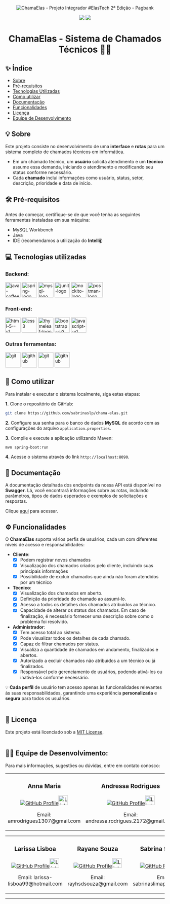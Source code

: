 <p align="center">
    <img src="https://github.com/sabrinaslp/chama-elas/assets/101300856/509ff8a4-c073-4751-9967-b008b3897737" alt="ChamaElas - Projeto Integrador #ElasTech 2ª Edição - Pagbank">
</p>
<p align="center">
   <img src="https://img.shields.io/badge/Status:-Concluído-green"/>
   <img src="https://img.shields.io/badge/Projeto Integrador:-ElasTech 2024-FE951E"/>
</p>
<h1 align="center">ChamaElas - Sistema de Chamados Técnicos 👩‍💻</h1>

## ✨ Índice

- [Sobre](#-sobre)
- [Pré-requisitos](#%EF%B8%8F-pr%C3%A9-requisitos)
- [Tecnologias Utilizadas](#-tecnologias-utilizadas)
- [Como utilizar](#-como-utilizar)
- [Documentação](#-documentação)
- [Funcionalidades](#%EF%B8%8F-funcionalidades)
- [Licença](#-licen%C3%A7a)
- [Equipe de Desenvolvimento](#-equipe-de-desenvolvimento)

## 💡 Sobre

Este projeto consiste no desenvolvimento de uma **interface** e **rotas** para um sistema completo de chamados técnicos em informática. 
- Em um chamado técnico, um **usuário** solicita atendimento e um **técnico** assume essa demanda, iniciando o atendimento e modificando seu status conforme necessário.
- Cada **chamado** inclui informações como usuário, status, setor, descrição, prioridade e data de início.

## 🛠️ Pré-requisitos

Antes de começar, certifique-se de que você tenha as seguintes ferramentas instaladas em sua máquina:
- MySQL Workbench
- Java
- IDE (recomendamos a utilização do **Intellij**)

## 💻 Tecnologias utilizadas

### Backend:

<p>
    <span>
        <img width="48" height="48" src="https://img.icons8.com/color/48/java-coffee-cup-logo--v1.png" alt="java-coffee-cup-logo--v1" title="Java"/>
    </span>
    <span>
        <img width="48" height="48" src="https://img.icons8.com/color/48/spring-logo.png" alt="spring-logo" title="Spring Boot"/>
    </span>
    <span>
        <img width="48" height="48" src="https://img.icons8.com/color/48/mysql-logo.png" alt="mysql-logo" title="MySQL Workbench"/>
    </span>
    <span>
        <img height="48" src="https://icon.icepanel.io/Technology/svg/JUnit.svg" alt="junit-logo" title="JUnit"/>
    </span>
     <span>
        <img height="48" src="https://i.imgur.com/FJUBpHg.png" alt="mockito-logo" title="Mockito"/>
    </span>
    <span>
        <img height="48" src="https://i.imgur.com/KpJqwhA.png" alt="postman-logo" title="Postman"/>
    </span>
</p>

  
### Front-end:
<p>
    <span>
        <img width="48" height="48" src="https://img.icons8.com/color/48/html-5--v1.png" alt="html-5--v1" title="HTML5"/>
    </span>
    <span>
        <img width="48" height="48" src="https://img.icons8.com/color/48/css3.png" alt="css3" title="CSS3"/>
    </span>
    <span>
        <img width="48" height="48" src="https://www.thymeleaf.org/doc/images/thymeleaf.png" alt="thymeleaf-logo" title="Thymeleaf"/>
    </span>
    <span>
        <img width="48" height="48" src="https://img.icons8.com/color/48/bootstrap--v2.png" alt="bootstrap--v2" title="Bootstrap"/>
    </span>
    <span>
        <img width="48" height="48" src="https://img.icons8.com/color/48/javascript--v1.png" alt="javascript--v1" title="JavaScript"/>
    </span>
</p>

### Outras ferramentas:
<p>
    <span>
        <img width="48" height="48" src="https://img.icons8.com/color/48/git.png" alt="git" title="Git"/>
    </span>
    <span>
        <img width="48" height="48" src="https://img.icons8.com/glyph-neue/64/github.png" alt="github" title="GitHub"/>
    </span>
      <span>
        <img width="48" height="48" src="https://seeklogo.com/images/I/intellij-idea-logo-F0395EF783-seeklogo.com.png" alt="git" title="Intellij"/>
    </span>
    <span>
        <img width="48" height="48" src="https://static-00.iconduck.com/assets.00/swagger-icon-1024x1024-09037v1r.png" alt="github" title="Swagger"/>
    </span>
</p>

## 🚀 Como utilizar

Para instalar e executar o sistema localmente, siga estas etapas:

**1.** Clone o repositório do GitHub:

   ```bash
   git clone https://github.com/sabrinaslp/chama-elas.git
   ```

**2.** Configure sua senha para o banco de dados **MySQL** de acordo com as configurações do arquivo `application.properties`.

**3.** Compile e execute a aplicação utilizando Maven:

   ```bash
   mvn spring-boot:run
   ```

**4.** Acesse o sistema através do link `http://localhost:8090`.

## 📄 Documentação

A documentação detalhada dos endpoints da nossa API está disponível no **Swagger**. Lá, você encontrará informações sobre as rotas, incluindo parâmetros, tipos de dados esperados e exemplos de solicitações e respostas.

Clique [aqui](https://editor.swagger.io/) para acessar.

## ⚙️ Funcionalidades

O **ChamaElas** suporta vários perfis de usuários, cada um com diferentes níveis de acesso e responsabilidades:

- **Cliente**:
    - [X] Podem registrar novos chamados
    - [X] Visualização dos chamados criados pelo cliente, incluindo suas principais informações
    - [X] Possibilidade de excluir chamados que ainda não foram atendidos por um técnico

- **Técnico**:
    - [X] Visualização dos chamados em aberto.
    - [X] Definição da prioridade do chamado ao assumi-lo.
    - [X] Acesso a todos os detalhes dos chamados atribuídos ao técnico.
    - [X] Capacidade de alterar os status dos chamados. Em caso de finalização, é necessário fornecer uma descrição sobre como o problema foi resolvido.

- **Administrador**:
    - [X] Tem acesso total ao sistema.
    - [X] Pode visualizar todos os detalhes de cada chamado.
    - [X] Capaz de filtrar chamados por status.
    - [X] Visualiza a quantidade de chamados em andamento, finalizados e abertos.
    - [X] Autorizado a excluir chamados não atribuídos a um técnico ou já finalizados.
    - [X] Responsável pelo gerenciamento de usuários, podendo ativá-los ou inativá-los conforme necessário.

💡 **Cada perfil** de usuário tem acesso apenas às funcionalidades relevantes às suas responsabilidades, garantindo uma experiência **personalizada** e **segura** para todos os usuários.
<br>
<br>

## 📝 Licença

Este projeto está licenciado sob a [MIT License](LICENSE).
<br>
<br>

## 👩‍💻 Equipe de Desenvolvimento:

Para mais informações, sugestões ou dúvidas, entre em contato conosco:

<p align="center">
    <table align="center">
        <tr>
            <td align="center" width="325">
                <h3>Anna Maria</h3>
                 <a href="https://github.com/amrodrigues"><img src="https://imgur.com/mRvA6Kh.png" alt="GitHub Profile"></a><a href="https://www.linkedin.com/in/anna-maria-rodrigues-2b375016/"><img src="https://imgur.com/dmA9Br7.png" alt="LinkedIn Profile" width="30px"></a>
                <p>Email: amrodrigues1307@gmail.com</p>
            </td>
            <td align="center" width="325">
                <h3>Andressa Rodrigues</h3>
                <a href="https://github.com/andressarodrigues2172dev"><img src="https://imgur.com/mRvA6Kh.png" alt="GitHub Profile"></a><a href="https://www.linkedin.com/in/andressa-macedo-rodrigues/"><img src="https://imgur.com/dmA9Br7.png" alt="LinkedIn Profile" width="30px"></a>
                <p>Email: andressa.rodrigues.2172@gmail.com</p>
            </td>
            <td align="center" width="325">
                <h3>Cecília Galvão</h3>
                <a href="https://github.com/ceciliagalvaoo"><img src="https://imgur.com/mRvA6Kh.png" alt="GitHub Profile"></a><a href="URL_DO_PERFIL_DO_LINKEDIN_1"><img src="https://imgur.com/dmA9Br7.png" alt="LinkedIn Profile" width="30px"></a>
                <p>Email: emailcecilia@gmail.com</p>
            </td>
        </tr>
    </table>
</p>
<p align="center">
    <table align="center">
        <tr>
            <td align="center" width="325">
                <h3>Larissa Lisboa</h3>
                <a href="https://github.com/LarissaLisboa"><img src="https://imgur.com/mRvA6Kh.png" alt="GitHub Profile"></a><a href="https://www.linkedin.com/in/larissa-lisboa-souza/"><img src="https://imgur.com/dmA9Br7.png" alt="LinkedIn Profile" width="30px"></a>
                <p>Email: larissa-lisboa99@hotmail.com</p>
            </td>
            <td align="center" width="325">
                <h3>Rayane Souza</h3>
                <a href="https://github.com/szrayane"><img src="https://imgur.com/mRvA6Kh.png" alt="GitHub Profile"></a><a href="https://www.linkedin.com/in/rayane-souza-a02658229/"><img src="https://imgur.com/dmA9Br7.png" alt="LinkedIn Profile" width="30px"></a>
                <p>Email: rayhsdsouza@gmail.com</p>
            </td>
            <td align="center" width="325">
                <h3>Sabrina Satriany</h3>
                <a href="https://github.com/sabrinaslp"><img src="https://imgur.com/mRvA6Kh.png" alt="GitHub Profile"></a><a href="https://www.linkedin.com/in/sabrina-satriany/"><img src="https://imgur.com/dmA9Br7.png" alt="LinkedIn Profile" width="30px"></a>
                <p>Email: sabrinaslimap@gmail.com</p>
            </td>
        </tr>
    </table>
</p>


---
